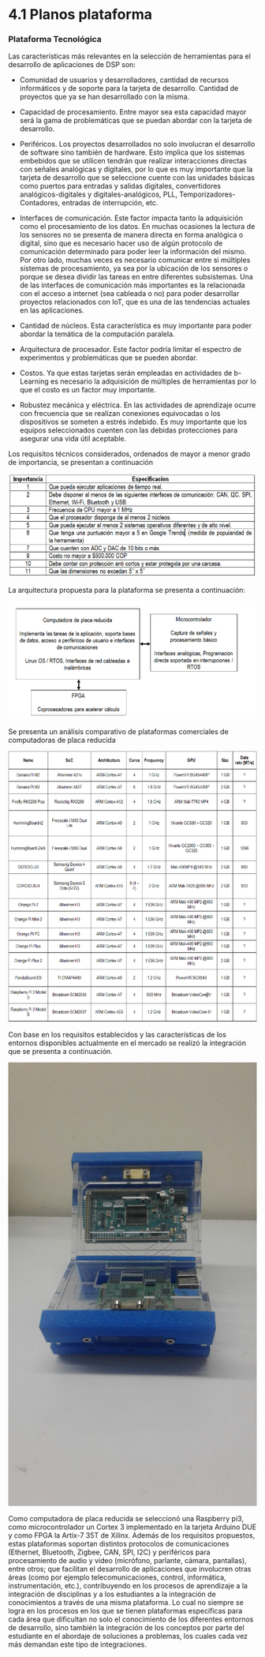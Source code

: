 # 4.1 Planos plataforma

### Plataforma Tecnológica

Las características más relevantes en la selección de herramientas para el desarrollo de aplicaciones de DSP son:

* Comunidad de usuarios y desarrolladores, cantidad de recursos informáticos y de soporte para la tarjeta de desarrollo. Cantidad de proyectos que ya se han desarrollado con la misma.



* Capacidad de procesamiento. Entre mayor sea esta capacidad mayor será la gama de problemáticas que se puedan abordar con la tarjeta de desarrollo.



* Periféricos. Los proyectos desarrollados no solo involucran el desarrollo de software sino también de hardware. Esto implica que los sistemas embebidos que se utilicen tendrán que realizar interacciones directas con señales analógicas y digitales, por lo que es muy importante que la tarjeta de desarrollo que se seleccione cuente con las unidades básicas como puertos para entradas y salidas digitales, convertidores analógicos-digitales y digitales-analógicos, PLL, Temporizadores-Contadores, entradas de interrupción, etc.



* Interfaces de comunicación. Este factor impacta tanto la adquisición como el procesamiento de los datos. En muchas ocasiones la lectura de los sensores no se presenta de manera directa en forma analógica o digital, sino que es necesario hacer uso de algún protocolo de comunicación determinado para poder leer la información del mismo. Por otro lado, muchas veces es necesario comunicar entre si múltiples sistemas de procesamiento, ya sea por la ubicación de los sensores o porque se desea dividir las tareas en entre diferentes subsistemas. Una de las interfaces de comunicación más importantes es la relacionada con el acceso a internet \(sea cableada o no\) para poder desarrollar proyectos relacionados con IoT, que es una de las tendencias actuales en las aplicaciones.



* Cantidad de núcleos. Esta característica es muy importante para poder abordar la temática de la computación paralela.

 

* Arquitectura de procesador. Este factor podría limitar el espectro de experimentos y problemáticas que se pueden abordar.



* Costos. Ya que estas tarjetas serán empleadas en actividades de b-Learning es necesario la adquisición de múltiples de herramientas por lo que el costo es un factor muy importante.



* Robustez mecánica y eléctrica. En las actividades de aprendizaje ocurre con frecuencia que se realizan conexiones equivocadas o los dispositivos se someten a estrés indebido. Es muy importante que los equipos seleccionados cuenten con las debidas protecciones para asegurar una vida útil aceptable.

Los requisitos técnicos considerados, ordenados de mayor a menor grado de importancia, se presentan a continuación 

![Requisitos t&#xE9;cnicos para la selecci&#xF3;n de las plataformas tecnol&#xF3;gicas](../.gitbook/assets/image%20%2863%29.png)

La arquitectura propuesta para la plataforma se presenta a continuación:

![Arquitectura de la plataforma tecnol&#xF3;gica](../.gitbook/assets/image%20%2899%29.png)

Se presenta un análisis comparativo de plataformas comerciales de computadoras de placa reducida

![Clasificaci&#xF3;n de tarjetas en relaci&#xF3;n a sus capacidades de Hardware](../.gitbook/assets/tabla-tarjetas.png)

Con base en los requisitos establecidos y las características de los entornos disponibles actualmente en el mercado se realizó la integración que se presenta a continuación.

![Plataforma tecnol&#xF3;gica para la implementaci&#xF3;n de aplicaciones de DSP](../.gitbook/assets/plataforma.jpg)

Como computadora de placa reducida se seleccionó una Raspberry pi3, como microcontrolador un Cortex 3 implementado en la tarjeta Arduino DUE y como FPGA la Artix-7 35T de Xilinx. Además de los requisitos propuestos, estas plataformas soportan distintos protocolos de comunicaciones \(Ethernet, Bluetooth, Zigbee, CAN, SPI, I2C\) y periféricos para procesamiento de audio y video \(micrófono, parlante, cámara, pantallas\), entre otros; que facilitan el desarrollo de aplicaciones que involucren otras áreas \(como por ejemplo telecomunicaciones, control, informática, instrumentación, etc.\), contribuyendo en los procesos de aprendizaje a la integración de disciplinas y a los estudiantes a la integración de conocimientos a través de una misma plataforma. Lo cual no siempre se logra en los procesos en los que se tienen plataformas específicas para cada área que dificultan no solo el conocimiento de los diferentes entornos de desarrollo, sino también la integración de los conceptos por parte del estudiante en el abordaje de soluciones a problemas, los cuales cada vez más demandan este tipo de integraciones.

















